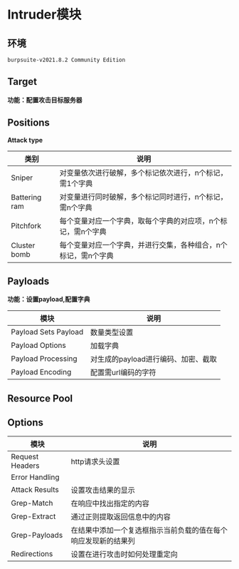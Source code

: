 # Intruder模块

## 环境

```
burpsuite-v2021.8.2 Community Edition
```
## Target

**功能：配置攻击目标服务器**

## Positions

**Attack type**

|类别|说明|
|----|----|
|Sniper|对变量依次进行破解，多个标记依次进行，n个标记，需1个字典|
|Battering ram|对变量进行同时破解，多个标记同时进行，n个标记，需n个字典|
|Pitchfork|每个变量对应一个字典，取每个字典的对应项，n个标记，需n个字典|
|Cluster bomb|每个变量对应一个字典，并进行交集，各种组合，n个标记，需n个字典|

## Payloads

**功能：设置payload,配置字典**

|模块|说明|
|----|----|
|Payload Sets Payload|数量类型设置|
|Payload Options|加载字典|
|Payload Processing|对生成的payload进行编码、加密、截取|
|Payload Encoding|配置需url编码的字符|

## Resource Pool

## Options

|模块|说明|
|----|----|
|Request Headers|http请求头设置|
|Error Handling||
|Attack Results|设置攻击结果的显示|
|Grep-Match|在响应中找出指定的内容|
|Grep-Extract|通过正则提取返回信息中的内容|
|Grep-Payloads|在结果中添加一个复选框指示当前负载的值在每个响应发现新的结果列|
|Redirections|设置在进行攻击时如何处理重定向|
































